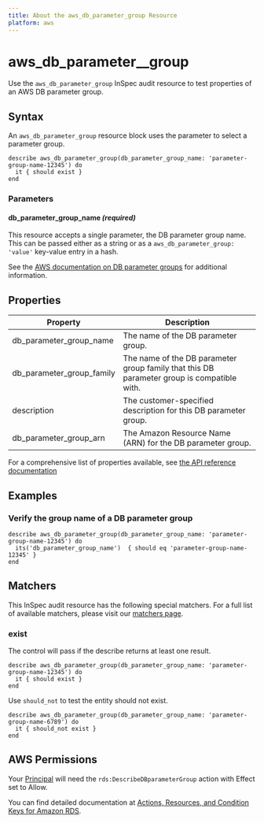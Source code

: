 ```yaml
---
title: About the aws_db_parameter_group Resource
platform: aws
---
```


# aws\_db\_parameter_\_group

Use the `aws_db_parameter_group` InSpec audit resource to test properties of an AWS DB parameter group.

## Syntax

An `aws_db_parameter_group` resource block uses the parameter to select a parameter group.

    describe aws_db_parameter_group(db_parameter_group_name: 'parameter-group-name-12345') do
      it { should exist }
    end

### Parameters

#### db\_parameter\_group\_name _(required)_

This resource accepts a single parameter, the DB parameter group name.
This can be passed either as a string or as a `aws_db_parameter_group: 'value'` key-value entry in a hash.

See the [AWS documentation on DB parameter groups](https://docs.aws.amazon.com/AWSCloudFormation/latest/UserGuide/aws-properties-rds-dbparametergroup.html) for additional information.

## Properties

|Property                         | Description|
| ---                             | --- |
|db\_parameter\_group\_name       | The name of the DB parameter group. |
|db\_parameter\_group\_family     | The name of the DB parameter group family that this DB parameter group is compatible with. |
|description                      | The customer-specified description for this DB parameter group. |
|db\_parameter\_group\_arn        | The Amazon Resource Name (ARN) for the DB parameter group. |

For a comprehensive list of properties available, see [the API reference documentation](https://docs.aws.amazon.com/AmazonRDS/latest/APIReference/API_DBParameterGroup.html)

## Examples

### Verify the group name of a DB parameter group

    describe aws_db_parameter_group(db_parameter_group_name: 'parameter-group-name-12345') do
      its('db_parameter_group_name')  { should eq 'parameter-group-name-12345' }
    end

## Matchers

This InSpec audit resource has the following special matchers. For a full list of available matchers, please visit our [matchers page](https://www.inspec.io/docs/reference/matchers/).

### exist

The control will pass if the describe returns at least one result.

    describe aws_db_parameter_group(db_parameter_group_name: 'parameter-group-name-12345') do
      it { should exist }
    end

Use `should_not` to test the entity should not exist.

    describe aws_db_parameter_group(db_parameter_group_name: 'parameter-group-name-6789') do
      it { should_not exist }
    end

## AWS Permissions

Your [Principal](https://docs.aws.amazon.com/IAM/latest/UserGuide/intro-structure.html#intro-structure-principal) will need the `rds:DescribeDBparameterGroup` action with Effect set to Allow.

You can find detailed documentation at [Actions, Resources, and Condition Keys for Amazon RDS](https://docs.aws.amazon.com/IAM/latest/UserGuide/list_amazonrds.html).
